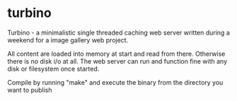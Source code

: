 turbino
=======

Turbino - a minimalistic single threaded caching web server written during a weekend for a image gallery web project.

All content are loaded into memory at start and read from there. Otherwise there is no disk i/o at all. The web server can run and function fine with any disk or filesystem once started.

Compile by running "make" and execute the binary from the directory you want to publish

